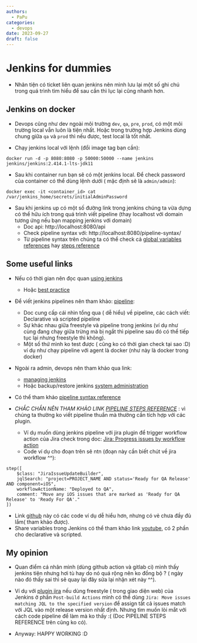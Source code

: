 ```yaml
---
authors:
  - PaPu
categories:
  - devops
date: 2023-09-27
draft: false
---
```


# Jenkins for dummies

- Nhân tiện có ticket liên quan jenkins nên mình lưu lại một số ghi chú trong quá trình tìm hiểu để sau cần thì lục lại cũng nhanh hơn.

<!-- more -->

## Jenkins on docker

- Devops cũng như dev ngoài môi trường `dev`, `qa`, `pre`, `prod`, có một môi trường local vẫn luôn là tiện nhất. Hoặc trong trường hợp Jenkins dùng chung giữa `qa` và `prod` thì nếu được, test local là tốt nhất.

- Chạy jenkins local với lệnh (đổi image tag bạn cần):

```linenums="1"
docker run -d -p 8080:8080 -p 50000:50000 --name jenkins jenkins/jenkins:2.414.1-lts-jdk11
```

- Sau khi container run bạn sẽ có một jenkins local. Để check password của container có thể dùng lệnh dưới ( mặc định sẽ là `admin/admin`):

```linenums="1"
docker exec -it <container_id> cat /var/jenkins_home/secrets/initialAdminPassword
```

- Sau khi jenkins up có một số đường link trong jenkins chúng ta vừa dựng có thể hữu ích trong quá trình viết pipeline (thay localhost với domain tương ứng nếu bạn mapping jenkins với domain)
  - Doc api: http://localhost:8080/api
  - Check pipeline syntax với: http://localhost:8080/pipeline-syntax/
  - Từ pipeline syntax trên chúng ta có thể check cả [global variables references](http://localhost:8080/pipeline-syntax/globals) hay [steps reference](http://localhost:8080/pipeline-syntax/html)

## Some useful links

- Nếu có thời gian nên đọc quan [using jenkins](https://www.jenkins.io/doc/book/using/)

  - Hoặc [best practice](https://www.jenkins.io/doc/book/using/best-practices/)

- Để viết jenkins pipelines nên tham khảo: [pipeline](https://www.jenkins.io/doc/book/pipeline/):
  - Doc cung cấp cái nhìn tổng qua ( dễ hiểu) về pipeline, các cách viết: Declarative và scripted pipeline
  - Sự khác nhau giữa freestyle và pipeline trong jenkins (ví dụ như cùng đang chạy giữa trừng mà bị ngắt thì pipeline sau đó có thể tiếp tục lại nhưng freestyle thì không).
  - Một số thứ mình ko test được ( cũng ko có thời gian check tại sao :D) ví dụ như chạy pipeline với agent là docker (như này là docker trong docker)
- Ngoài ra admin, devops nên tham khảo qua link:
  - [managing jenkins](https://www.jenkins.io/doc/book/managing/)
  - Hoặc backup/restore jenkins [system administration](https://www.jenkins.io/doc/book/system-administration/)
- Có thể tham khảo [pipeline syntax reference](https://www.jenkins.io/doc/book/pipeline/syntax/)

- _CHẮC CHẮN NÊN THAM KHẢO LINK [PIPELINE STEPS REFERENCE](https://www.jenkins.io/doc/pipeline/steps/)_ : vì chúng ta thường ko viết pipeline thuần mà thường cần tích hợp với các plugin.
  - Ví dụ muốn dùng jenkins pipeline với jira plugin để trigger workflow action của Jira check trong doc: [Jira: Progress issues by workflow action](https://www.jenkins.io/doc/pipeline/steps/jira/#stepclass-jiraissueupdatebuilder-jira-progress-issues-by-workflow-action)
  - Code ví dụ cho đoạn trên sẽ ntn (đoạn này cần biết chút về jira workflow ^^):

```linenums="1"
step([
    $class: "JiraIssueUpdateBuilder",
    jqlSearch: "project=PROJECT_NAME AND status='Ready for QA Release' AND component=iOS",
    workflowActionName: "Deployed to QA",
    comment: "Move any iOS issues that are marked as 'Ready for QA Release' to 'Ready For QA'."
])
```

- Link [github](https://jenkinsci.github.io/jira-steps-plugin/steps/version/jira_new_version/) này có các code ví dụ dễ hiểu hơn, nhưng có vẻ chưa đầy đủ lắm( tham khảo được).
- Share variables trong Jenkins có thể tham khảo link [youtube](https://www.youtube.com/watch?v=41uUsWQjKRw), có 2 phần cho declarative và scripted.

## My opinion

- Quan điểm cá nhân mình (dùng github action và gitlab ci) mình thấy jenkins tiện nhưng hơi tù hay do nó quá rộng nên ko đồng bộ ? ( ngày nào đó thấy sai thì sẽ quay lại đây sửa lại nhận xét này ^^).

- Ví dụ với [plugin jira](https://plugins.jenkins.io/jira/) nếu dùng freestyle ( trong giao diện web) của Jenkins ở phần `Post-build Actions` mình có thể dùng `Jira: Move issues matching JQL to the specified version` để assign tất cả issues match với JQL vào một release version nhất định. Nhưng tìm muốn lòi mắt với cách code pipeline để làm mà ko thấy :( (Doc PIPELINE STEPS REFERENCE trên cũng ko có).

- Anyway: HAPPY WORKING :D
